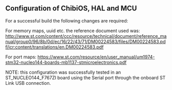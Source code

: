 ## Configuration of ChibiOS, HAL and MCU

For a successful build the following changes are required:

For memory maps, uuid etc. the reference document used was: http://www.st.com/content/ccc/resource/technical/document/reference_manual/group0/96/8b/0d/ec/16/22/43/71/DM00224583/files/DM00224583.pdf/jcr:content/translations/en.DM00224583.pdf

For port maps:
https://www.st.com/resource/en/user_manual/um1974-stm32-nucleo144-boards-mb1137-stmicroelectronics.pdf

NOTE: this configuration was successfully tested in an ST_NUCLEO144_F767ZI board using the Serial port through the onboard ST Link USB connection.


